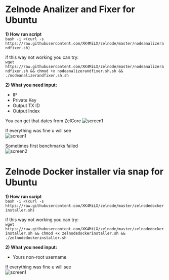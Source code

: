 # Zelnode Analizer and Fixer for Ubuntu

<b>1) How run script</b>  
```bash -i <(curl -s https://raw.githubusercontent.com/XK4MiLX/zelnode/master/nodeanalizerandfixer.sh)```  

if this way not working you can try:  
```wget https://raw.githubusercontent.com/XK4MiLX/zelnode/master/nodeanalizerandfixer.sh && chmod +x nodeanalizerandfixer.sh.sh && ./nodeanalizerandfixer.sh.sh```   

<b>2) What you need input:</b>    
  - IP  
  - Private Key    
  - Output TX ID  
  - Output Index  
  
You can get that dates from ZelCore 
![screen1](https://raw.githubusercontent.com/XK4MiLX/zelnode/master/image/pic03.jpg) 

If everything was fine u will see  
![screen1](https://raw.githubusercontent.com/XK4MiLX/zelnode/master/image/pic02.jpg)  

Sometimes first benchmarks failed   
![screen2](https://raw.githubusercontent.com/XK4MiLX/zelnode/master/image/pic011.jpg)  

# Zelnode Docker installer via snap for Ubuntu

<b>1) How run script</b>  
```bash -i <(curl -s https://raw.githubusercontent.com/XK4MiLX/zelnode/master/zelnodedockerinstaller.sh)```  

if this way not working you can try:  
```wget https://raw.githubusercontent.com/XK4MiLX/zelnode/master/zelnodedockerinstaller.sh && chmod +x zelnodedockerinstaller.sh && ./zelnodedockerinstaller.sh```  

<b>2) What you need input:</b>
- Yours non-root username  

If everything was fine u will see   
![screen1](https://raw.githubusercontent.com/XK4MiLX/zelnode/master/image/pic04.jpg)
